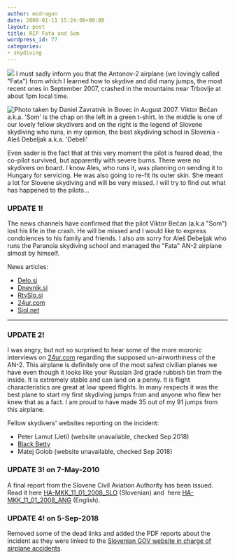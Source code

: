```yaml
---
author: mcdragon
date: 2008-01-11 15:24:00+00:00
layout: post
title: RIP Fata and Som
wordpress_id: 77
categories:
- skydiving
---
```


![](https://bp1.blogger.com/_NGEqiMCgdY8/R4eL5eyXaWI/AAAAAAAAB_o/Y0YkQMbY_3k/s400/fata.jpg)
I must sadly inform you that the Antonov-2 airplane (we lovingly called "Fata") from which I learned how to skydive and did many jumps, the most recent ones in September 2007, crashed in the mountains near Trbovlje at about 1pm local time.

![](https://img.mcdowell.si/2008/08/som_bovec_aug_2007-1.jpg "Photo taken by Daniel Zavratnik in Bovec in August 2007. Viktor Bečan a.k.a. 'Som' is the chap on the left in a green t-shirt. In the middle is one of our lovely fellow skydivers and on the right is the legend of Slovene skydiving who runs, in my opinion, the best skydiving school in Slovenia - Aleš Debeljak a.k.a. 'Debeli'")

Even sader is the fact that at this very moment the pilot is feared dead, the co-pilot survived, but apparently with severe burns. There were no skydivers on board. I know Ales, who runs it, was planning on sending it to Hungary for servicing. He was also going to re-fit its outer skin. She meant a lot for Slovene skydiving and will be very missed. I will try to find out what has happened to the pilots...

### UPDATE 1!
The news channels have confirmed that the pilot Viktor Bečan (a.k.a "Som") lost his life in the crash. He will be missed and I would like to express condolences to his family and friends.
I also am sorry for Aleš Debeljak who runs the Paranoia skydiving school and managed the "Fata" AN-2 airplane almost by himself.

News articles:

* [Delo.si](https://www.delo.si/index.php?sv_path=41,1735,263978)
* [Dnevnik.si](https://www.dnevnik.si/novice/crna_kronika/292277/)
* [RtvSlo.si](https://www.dnevnik.si/novice/crna_kronika/292115/)
* [24ur.com](https://www.24ur.com/novice/crna-kronika/letalo-strmoglavilo-zaradi-megle.html)
* [Siol.net](https://siol.net/novice/crna-kronika/pri-trbovljah-strmoglavilo-letalo-162228)


------------------------------------------


### UPDATE 2!
I was angry, but not so surprised to hear some of the more moronic interviews on [24ur.com](https://24ur.com/) regarding the supposed un-airworthiness of the AN-2. This airplane is definitely one of the most safest civilian planes we have even though it looks like your Russian 3rd grade rubbish bin from the inside. It is extremely stable and can land on a penny. It is flight characteristics are great at low speed flights. In many respects it was the best plane to start my first skydiving jumps from and anyone who flew her knew that as a fact.
I am proud to have made 35 out of my 91 jumps from this airplane.

Fellow skydivers' websites reporting on the incident:

* Peter Lamut (Jeti) (website unavailable, checked Sep 2018)
* [Black Betty](https://betmenka.blogspot.com/2008/01/o-fak-o-pizda-o-sranje-o-kriza.html)
* Matej Golob (website unavailable, checked Sep 2018)

### UPDATE 3! on 7-May-2010
A final report from the Slovene Civil Aviation Authority has been issued. Read it here [HA-MKK_11_01_2008_SLO](https://img.mcdowell.si/2008/01/HA-MKK_11_01_2008_SLO.pdf) (Slovenian) and  here [HA-MKK_11_01_2008_ANG](https://img.mcdowell.si/2008/01/HA-MKK_11_01_2008_ANG.pdf) (English).

### UPDATE 4! on 5-Sep-2018
Removed some of the dead links and added the PDF reports about the incident as they were linked to the [Slovenian GOV website in charge of airplane accidents](https://www.caa.si/).
